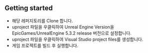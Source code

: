 ## Getting started
+ 해당 레퍼지토리를 Clone 합니다.
+ uproject 파일을 우클릭하여 Unreal Engine Version을 EpicGames/UnrealEngine 5.3.2 release 버전으로 설정합니다.
+ uproject 파일을 우클릭하여 Visual Studio project files를 생성합니다.
+ 게임 프로젝트를 빌드 후 실행합니다.
